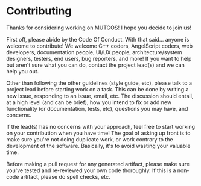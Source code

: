Contributing
============
Thanks for considering working on MUTGOS!  I hope you decide to join us!

First off, please abide by the Code Of Conduct.  With that said...  anyone is welcome to contribute!  We welcome C++ coders, AngelScript coders, web developers, documentation people, UI/UX people, architecture/system designers, testers, end users, bug reporters, and more!  If you want to help but aren't sure what you can do, contact the project lead(s) and we can help you out.

Other than following the other guidelines (style guide, etc), please talk to a project lead before starting work on a task.  This can be done by writing a new issue, responding to an issue, email, etc.  The discussion should entail, at a high level (and can be brief), how you intend to fix or add new functionality (or documentation, tests, etc), questions you may have, and concerns.

If the lead(s) has no concerns with your approach, feel free to start working on your contribution when you have time!  The goal of asking up front is to make sure you're not doing duplicate work, or work contrary to the development of the software.  Basically, it's to avoid wasting your valuable time.

Before making a pull request for any generated artifact, please make sure you've tested and re-reviewed your own code thoroughly.  If this is a non-code artifact, please do spell checks, etc.

